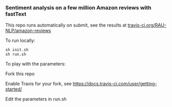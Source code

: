 ### Sentiment analysis on a few million Amazon reviews with fastText

This repo runs automatically on submit, see the results at  [travis-ci.org/RAU-NLP/amazon-reviews](https://travis-ci.org/RAU-NLP/amazon-reviews)

To run locally:
```
sh init.sh
sh run.sh
```

To play with the parameters:

Fork this repo

Enable Travis for your fork, see https://docs.travis-ci.com/user/getting-started/

Edit the parameters in run.sh

